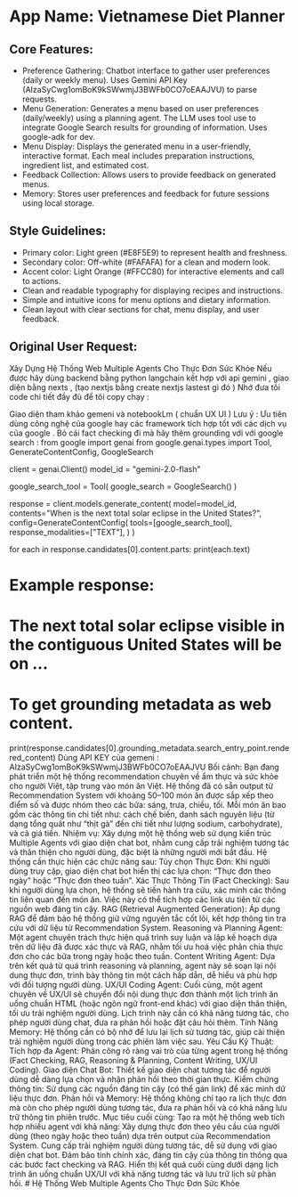 # **App Name**: Vietnamese Diet Planner

## Core Features:

- Preference Gathering: Chatbot interface to gather user preferences (daily or weekly menu). Uses Gemini API Key (AIzaSyCwg1omBoK9kSWwmjJ3BWFb0CO7oEAAJVU) to parse requests.
- Menu Generation: Generates a menu based on user preferences (daily/weekly) using a planning agent. The LLM uses tool use to integrate Google Search results for grounding of information. Uses google-adk for dev.
- Menu Display: Displays the generated menu in a user-friendly, interactive format. Each meal includes preparation instructions, ingredient list, and estimated cost.
- Feedback Collection: Allows users to provide feedback on generated menus.
- Memory: Stores user preferences and feedback for future sessions using local storage.

## Style Guidelines:

- Primary color: Light green (#E8F5E9) to represent health and freshness.
- Secondary color: Off-white (#FAFAFA) for a clean and modern look.
- Accent color: Light Orange (#FFCC80) for interactive elements and call to actions.
- Clean and readable typography for displaying recipes and instructions.
- Simple and intuitive icons for menu options and dietary information.
- Clean layout with clear sections for chat, menu display, and user feedback.

## Original User Request:
Xây Dựng Hệ Thống Web Multiple Agents Cho Thực Đơn Sức Khỏe Nếu được hãy dùng backend bằng python langchain kết hợp với api gemini , giao diện bằng nexts , (tạo nextjs bằng create nextjs lastest gì đó )  Nhớ đưa tôi code chi tiết đầy đủ để tôi copy chạy : 

Giao diện tham khảo gemeni và notebookLm ( chuẩn UX UI ) 
Lưu ý :  Ưu tiên dùng công nghệ của google hay các framework tích hợp tốt với các dịch vụ của google . Bỏ cái fact checking đi mà hãy thêm grounding với với google search  :
from google import genai
from google.genai.types import Tool, GenerateContentConfig, GoogleSearch

client = genai.Client()
model_id = "gemini-2.0-flash"

google_search_tool = Tool(
    google_search = GoogleSearch()
)

response = client.models.generate_content(
    model=model_id,
    contents="When is the next total solar eclipse in the United States?",
    config=GenerateContentConfig(
        tools=[google_search_tool],
        response_modalities=["TEXT"],
    )
)

for each in response.candidates[0].content.parts:
    print(each.text)
# Example response:
# The next total solar eclipse visible in the contiguous United States will be on ...

# To get grounding metadata as web content.
print(response.candidates[0].grounding_metadata.search_entry_point.rendered_content) 
Dùng API KEY của gemeni : AIzaSyCwg1omBoK9kSWwmjJ3BWFb0CO7oEAAJVU
Bối cảnh: Bạn đang phát triển một hệ thống recommendation chuyên về ẩm thực và sức khỏe cho người Việt, tập trung vào món ăn Việt. Hệ thống đã có sẵn output từ Recommendation System với khoảng 50–100 món ăn được sắp xếp theo điểm số và được nhóm theo các bữa: sáng, trưa, chiều, tối. Mỗi món ăn bao gồm các thông tin chi tiết như: cách chế biến, danh sách nguyên liệu (từ dạng tổng quát như “thịt gà” đến chi tiết như lượng sodium, carbohydrate), và cả giá tiền.
Nhiệm vụ: Xây dựng một hệ thống web sử dụng kiến trúc Multiple Agents với giao diện chat bot, nhằm cung cấp trải nghiệm tương tác và thân thiện cho người dùng, đặc biệt là những người mới bắt đầu. Hệ thống cần thực hiện các chức năng sau:
Tùy chọn Thực Đơn:
Khi người dùng truy cập, giao diện chat bot hiển thị các lựa chọn: “Thực đơn theo ngày” hoặc “Thực đơn theo tuần”. Xác Thực Thông Tin (Fact Checking):
Sau khi người dùng lựa chọn, hệ thống sẽ tiến hành tra cứu, xác minh các thông tin liên quan đến món ăn. Việc này có thể tích hợp các link ưu tiên từ các nguồn web đáng tin cậy. RAG (Retrieval Augmented Generation):
Áp dụng RAG để đảm bảo hệ thống giữ vững nguyên tắc cốt lõi, kết hợp thông tin tra cứu với dữ liệu từ Recommendation System. Reasoning và Planning Agent:
Một agent chuyên trách thực hiện quá trình suy luận và lập kế hoạch dựa trên dữ liệu đã được xác thực và RAG, nhằm tối ưu hoá việc phân chia thực đơn cho các bữa trong ngày hoặc theo tuần. Content Writing Agent:
Dựa trên kết quả từ quá trình reasoning và planning, agent này sẽ soạn lại nội dung thực đơn, trình bày thông tin một cách hấp dẫn, dễ hiểu và phù hợp với đối tượng người dùng. UX/UI Coding Agent:
Cuối cùng, một agent chuyên về UX/UI sẽ chuyển đổi nội dung thực đơn thành một lịch trình ăn uống chuẩn HTML (hoặc ngôn ngữ front-end khác) với giao diện thân thiện, tối ưu trải nghiệm người dùng. Lịch trình này cần có khả năng tương tác, cho phép người dùng chat, đưa ra phản hồi hoặc đặt câu hỏi thêm. Tính Năng Memory:
Hệ thống cần có bộ nhớ để lưu lại lịch sử tương tác, giúp cải thiện trải nghiệm người dùng trong các phiên làm việc sau. Yêu Cầu Kỹ Thuật:
Tích hợp đa Agent: Phân công rõ ràng vai trò của từng agent trong hệ thống (Fact Checking, RAG, Reasoning & Planning, Content Writing, UX/UI Coding). Giao diện Chat Bot: Thiết kế giao diện chat tương tác để người dùng dễ dàng lựa chọn và nhận phản hồi theo thời gian thực. Kiểm chứng thông tin: Sử dụng các nguồn đáng tin cậy (có thể gán link) để xác minh dữ liệu thực đơn. Phản hồi và Memory: Hệ thống không chỉ tạo ra lịch thực đơn mà còn cho phép người dùng tương tác, đưa ra phản hồi và có khả năng lưu trữ thông tin phiên trước. Mục tiêu cuối cùng: Tạo ra một hệ thống web tích hợp nhiều agent với khả năng:
Xây dựng thực đơn theo yêu cầu của người dùng (theo ngày hoặc theo tuần) dựa trên output của Recommendation System. Cung cấp trải nghiệm người dùng tương tác, dễ sử dụng với giao diện chat bot. Đảm bảo tính chính xác, đáng tin cậy của thông tin thông qua các bước fact checking và RAG. Hiển thị kết quả cuối cùng dưới dạng lịch trình ăn uống chuẩn UX/UI với khả năng tương tác và lưu trữ lịch sử phản hồi. # Hệ Thống Web Multiple Agents Cho Thực Đơn Sức Khỏe
  